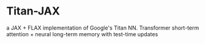 # Titan-JAX
a JAX + FLAX implementation of Google's Titan NN. Transformer short-term attention + neural long-term memory with test-time updates
